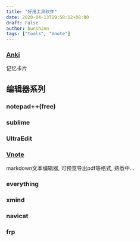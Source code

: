 ```yaml
---
title: "好用工具软件"
date: 2020-04-13T19:58:12+08:00
draft: False
author: bunshinn
tags: ["tools", "Vnote"]
---
```





### [Anki]()
记忆卡片

## 编辑器系列

### notepad++(free)

### sublime

### UltraEdit

### [Vnote](https://github.com/tamlok/vnote/releases)

markdown文本编辑器, 可预览导出pdf等格式, 熟悉中...


### everything

### xmind


### navicat


### frp